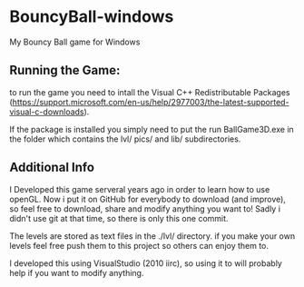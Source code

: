 # BouncyBall-windows
My Bouncy Ball game for Windows

## Running the Game:
to run the game you need to intall the Visual C++ Redistributable Packages (https://support.microsoft.com/en-us/help/2977003/the-latest-supported-visual-c-downloads).

If the package is installed you simply need to put the run BallGame3D.exe in the folder which contains the lvl/ pics/ and lib/ subdirectories.

## Additional Info
I Developed this game serveral years ago in order to learn how to use openGL.
Now i put it on GitHub for everybody to download (and improve), so feel free to download, share and modify anything you want to!
Sadly i didn't use git at that time, so there is only this one commit.

The levels are stored as text files in the ./lvl/ directory. if you make your own levels feel free push them to this project so others can enjoy them to.

I developed this using VisualStudio (2010 iirc), so using it to will probably help if you want to modify anything.
